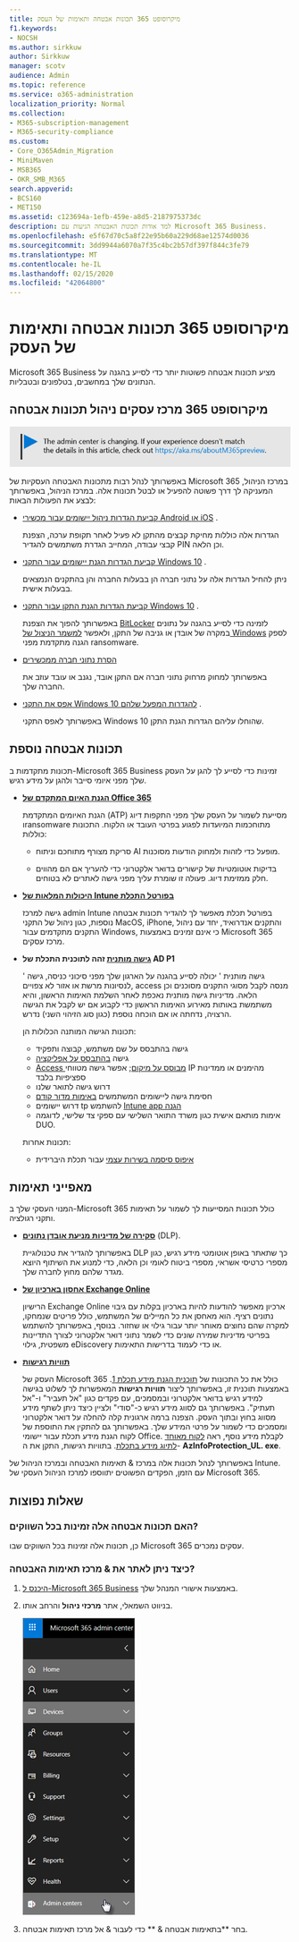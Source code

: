 ```yaml
---
title: מיקרוסופט 365 תכונות אבטחה ותאימות של העסק
f1.keywords:
- NOCSH
ms.author: sirkkuw
author: Sirkkuw
manager: scotv
audience: Admin
ms.topic: reference
ms.service: o365-administration
localization_priority: Normal
ms.collection:
- M365-subscription-management
- M365-security-compliance
ms.custom:
- Core_O365Admin_Migration
- MiniMaven
- MSB365
- OKR_SMB_M365
search.appverid:
- BCS160
- MET150
ms.assetid: c123694a-1efb-459e-a8d5-2187975373dc
description: למד אודות תכונות האבטחה הגיעות עם Microsoft 365 Business.
ms.openlocfilehash: e5f67d70c5a8f22e95b60a229d68ae12574d0036
ms.sourcegitcommit: 3dd9944a6070a7f35c4bc2b57df397f844c3fe79
ms.translationtype: MT
ms.contentlocale: he-IL
ms.lasthandoff: 02/15/2020
ms.locfileid: "42064800"
---
```

# <a name="microsoft-365-business-security-and-compliance-features"></a>מיקרוסופט 365 תכונות אבטחה ותאימות של העסק

Microsoft 365 Business מציע תכונות אבטחה פשוטות יותר כדי לסייע בהגנה על הנתונים שלך במחשבים, בטלפונים ובטבליות.
    
## <a name="microsoft-365-business-admin-center-security-features"></a>מיקרוסופט 365 מרכז עסקים ניהול תכונות אבטחה

[![תווית המיידעת אותך שמרכז הניהול משתנה ושניתן למצוא פרטים נוספים ב- aka.ms/aboutM365preview.](../media/m365admincenterchanging.png)](https://docs.microsoft.com/office365/admin/microsoft-365-admin-center-preview)

באפשרותך לנהל רבות מתכונות האבטחה העסקיות של Microsoft 365 במרכז הניהול, המעניקה לך דרך פשוטה להפעיל או לבטל תכונות אלה. במרכז הניהול, באפשרותך לבצע את הפעולות הבאות:
  
- [קביעת הגדרות ניהול יישומים עבור מכשירי Android או iOS](app-protection-settings-for-android-and-ios.md) . 
    
    הגדרות אלה כוללות מחיקת קבצים מהתקן לא פעיל לאחר תקופת ערכה, הצפנת קבצי עבודה, המחייב הגדרת משתמשים להגדיר PIN וכן הלאה.
    
- [קביעת הגדרות הגנת יישומים עבור התקני Windows 10](protection-settings-for-windows-10-devices.md) . 
    
    ניתן להחיל הגדרות אלה על נתוני חברה הן בבעלות החברה והן בהתקנים הנמצאים בבעלות אישית.
    
- [קביעת הגדרות הגנת התקן עבור התקני Windows 10](protection-settings-for-windows-10-pcs.md) . 
    
    באפשרותך להפוך את הצפנת [BitLocker](https://go.microsoft.com/fwlink/p/?linkid=871405) לזמינה כדי לסייע בהגנה על נתונים במקרה של אובדן או גניבה של התקן, ולאפשר [למשמר הניצול של Windows](https://docs.microsoft.com/windows/security/threat-protection/microsoft-defender-atp/enable-exploit-protection) לספק הגנה מתקדמת מפני ransomware. 
    
- [הסרת נתוני חברה ממכשירים](remove-company-data.md)
    
    באפשרותך למחוק מרחוק נתוני חברה אם התקן אובד, נגנב או עובד עוזב את החברה שלך.
    
- [אפס את התקני Windows 10 להגדרות המפעל שלהם](reset-devices-to-factory-settings.md) . 
    
    באפשרותך לאפס התקני Windows 10 שהוחלו עליהם הגדרות הגנת התקן.
    
## <a name="additional-security-features"></a>תכונות אבטחה נוספת 

תכונות מתקדמות ב-Microsoft 365 Business זמינות כדי לסייע לך להגן על העסק שלך מפני איומי סייבר ולהגן על מידע רגיש.
  
- **[הגנת האיום המתקדם של Office 365](https://support.office.com/article/e100fe7c-f2a1-4b7d-9e08-622330b83653)**
    
    הגנת האיומים המתקדמת (ATP) מסייעת לשמור על העסק שלך מפני התקפות דיוג וransomware מתוחכמות המיועדות לפגוע בפרטי העובד או הלקוח. התכונות כוללות:
    
  - סריקת מצורף מתוחכם וניתוח AI מופעל כדי לזהות ולמחוק הודעות מסוכנות.
    
  - בדיקות אוטומטיות של קישורים בדואר אלקטרוני כדי להעריך אם הם מהווים חלק ממזימת דיוג. פעולה זו שומרת עליך מפני גישה לאתרים לא בטוחים.

- **[היכולות המלאות של Intune בפורטל התכלת](https://go.microsoft.com/fwlink/p/?linkid=871403)**
    
    גישה למרכז admin Intune בפורטל תכלת מאפשר לך להגדיר תכונות אבטחה נוספות, כגון ניהול של התקני MacOS, iPhone, והתקנים אנדרואיד, יחד עם ניהול התקנים מתקדמים עבור Windows, כי אינם זמינים באמצעות Microsoft 365 מרכז עסקים.
- **[גישה מותנית](https://docs.microsoft.com/azure/active-directory/conditional-access/overview) זהה לתוכנית התכלת של AD P1**


    ' גישה מותנית ' יכולה לסייע בהגנה על הארגון שלך מפני סיכוני כניסה, גישה לנסיונות מרשת או אזור לא צפויים, access מנסה לקבל מסוגי התקנים מסוכנים וכן הלאה. מדיניות גישה מותנית נאכפת לאחר השלמת האימות הראשון, והיא משתמשת באותות מאירוע האימות הראשון כדי לקבוע אם יש לקבל את הגישה הרצויה, נדחתה או אם הוכחה נוספת (כגון סוג הזיהוי השני) נדרש.

    תכונות הגישה המותנה הכלולות הן:

    - גישה בהתבסס על שם משתמש, קבוצה ותפקיד
    - גישה [בהתבסס על אפליקציה](https://docs.microsoft.com/azure/active-directory/conditional-access/app-based-conditional-access) 
    - [Access מבוסס על מיקום](https://docs.microsoft.com/azure/active-directory/authentication/howto-registration-mfa-sspr-combined#conditional-access-policies-for-combined-registration);  אפשר גישה מטווחי IP מהימנים או ממדינות ספציפיות בלבד 
    - דרוש גישה לתואר שלנו
    - חסימת גישה ליישומים המשתמשים [באימות מדור קודם](https://docs.microsoft.com/azure/active-directory/conditional-access/block-legacy-authentication)
    - דרוש יישומים tp להשתמש [Intune app הגנה](https://docs.microsoft.com/azure/active-directory/conditional-access/app-protection-based-conditional-access)
    - אימות מותאם אישית כגון משרד התואר השלישי עם ספקי צד שלישי, לדוגמה DUO.
   
    תכונות אחרות:
    - [איפוס סיסמה בשירות עצמי](https://docs.microsoft.com/azure/active-directory/authentication/concept-sspr-customization) עבור תכלת היברידית
    
## <a name="compliance-features"></a>מאפייני תאימות

המנוי העסקי שלך ב-Microsoft 365 כולל תכונות המסייעות לך לשמור על תאימות ותקני רגולציה.

- **[סקירה של מדיניות מניעת אובדן נתונים](https://support.office.com/article/1966b2a7-d1e2-4d92-ab61-42efbb137f5e)** (DLP). 
    
    באפשרותך להגדיר את טכנולוגיית DLP כך שתאתר באופן אוטומטי מידע רגיש, כגון מספרי כרטיסי אשראי, מספרי ביטוח לאומי וכן הלאה, כדי למנוע את השיתוף היוצא מגדר שלהם מחוץ לחברה שלך.
    
- **[אחסון בארכיון של Exchange Online](https://products.office.com/exchange/microsoft-exchange-online-archiving-email)**
    
    הרישיון Exchange Online ארכיון מאפשר להודעות להיות בארכיון בקלות עם גיבוי נתונים רציף. הוא מאחסן את כל המיילים של המשתמש, כולל פריטים שנמחקו, למקרה שהם נחוצים מאוחר יותר עבור גילוי או שחזור. בנוסף, באפשרותך להשתמש בפריטי מדיניות שמירה שונים כדי לשמר נתוני דואר אלקטרוני לצורך התדיינות משפטית, גילוי eDiscovery או כדי לעמוד בדרישות התאימות.
    
- **[תוויות רגישות](https://docs.microsoft.com/microsoft-365/compliance/sensitivity-labels)**

   העסק של Microsoft 365 כולל את כל התכונות של [תוכנית הגנת מידע תכלת 1](https://go.microsoft.com/fwlink/p/?linkid=871407). באמצעות תוכנית זו, באפשרותך ליצור **תוויות רגישות** המאפשרות לך לשלוט בגישה למידע רגיש בדואר אלקטרוני ובמסמכים, עם פקדים כגון "אל תעביר" ו-"אל תעתיק". באפשרותך גם לסווג מידע רגיש כ-"סודי" ולציין כיצד ניתן לשתף מידע מסווג בחוץ ובתוך העסק. הצפנה ברמה ארגונית קלה להחלה על דואר אלקטרוני ומסמכים כדי לשמור על פרטי המידע שלך. באפשרותך גם להתקין את התוספת של לקוח הגנת מידע תכלת עבור יישומי Office. לקבלת מידע נוסף, ראה [לקוח מאוחד לתיוג מידע בתכלת](https://docs.microsoft.com/azure/information-protection/rms-client/unifiedlabelingclient-version-release-history). בתוויות רגישות, התקן את ה- **AzInfoProtection_UL. exe**.

באפשרותך לנהל תכונות אלה במרכז &amp; תאימות האבטחה ובמרכז הניהול של Intune. עם הזמן, הפקדים הפשוטים יתווספו למרכז הניהול העסקי של Microsoft 365.
  
    
## <a name="faq"></a>שאלות נפוצות

 ### <a name="are-these-security-features-available-in-all-markets"></a>האם תכונות אבטחה אלה זמינות בכל השווקים?
  
כן, תכונות אלה זמינות בכל השווקים שבו Microsoft 365 עסקים נמכרים.
  
### <a name="how-do-i-find-the-security-amp-compliance-center"></a>כיצד ניתן לאתר את &amp; מרכז תאימות האבטחה?
  
1. [היכנס ל-Microsoft 365 Business](https://portal.microsoft.com/) באמצעות אישורי המנהל שלך. 
    
2. בניווט השמאלי, אתר **מרכזי ניהול** והרחב אותו. 
    
    ![בניווט השמאלי במרכז הניהול של Microsoft 365, בחר במרכזי ניהול.](../media/fa4484f8-c637-45fd-a7bd-bdb3abfd6c03.png)
  
3. בחר **בתאימות אבטחה &amp; ** כדי לעבור &amp; אל מרכז תאימות אבטחה.
